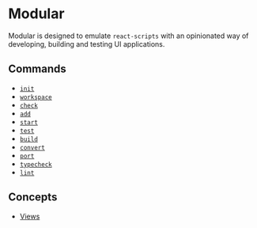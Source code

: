 # Modular

Modular is designed to emulate `react-scripts` with an opinionated way of
developing, building and testing UI applications.

## Commands

- [`init`](./commands/1_init)
- [`workspace`](./commands/2_workspace)
- [`check`](./commands/3_check)
- [`add`](./commands/4_add)
- [`start`](./commands/5_start)
- [`test`](./commands/6_test)
- [`build`](./commands/7_build)
- [`convert`](./commands/8_convert)
- [`port`](./commands/9_port)
- [`typecheck`](./commands/10_typecheck)
- [`lint`](./commands/11_lint)

## Concepts

- [Views](./concepts/views.md)
